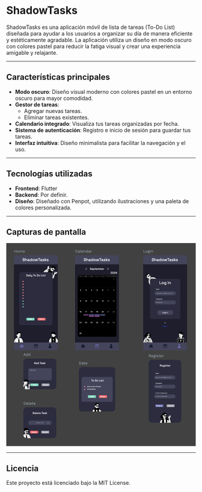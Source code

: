 # ShadowTasks

ShadowTasks es una aplicación móvil de lista de tareas (To-Do List) diseñada para ayudar a los usuarios a organizar su día de manera eficiente y estéticamente agradable. La aplicación utiliza un diseño en modo oscuro con colores pastel para reducir la fatiga visual y crear una experiencia amigable y relajante.

---

## Características principales

- **Modo oscuro**: Diseño visual moderno con colores pastel en un entorno oscuro para mayor comodidad.
- **Gestor de tareas**:
  - Agregar nuevas tareas.
  - Eliminar tareas existentes.
- **Calendario integrado**: Visualiza tus tareas organizadas por fecha.
- **Sistema de autenticación**: Registro e inicio de sesión para guardar tus tareas.
- **Interfaz intuitiva**: Diseño minimalista para facilitar la navegación y el uso.

---

## Tecnologías utilizadas

- **Frontend**: Flutter
- **Backend**: Por definir.
- **Diseño**: Diseñado con Penpot, utilizando ilustraciones y una paleta de colores personalizada.

---

## Capturas de pantalla

<p align="center">
  <img width="715" alt="Diseño ShadowTasks Penpot" src="https://github.com/Nob0dyknows99/ShadowTasks/blob/f3d9b229756207c7a5571d5f7957c2d9dd10cac3/Disen%CC%83o.png">
</p>

---

## Licencia

Este proyecto está licenciado bajo la MIT License.
